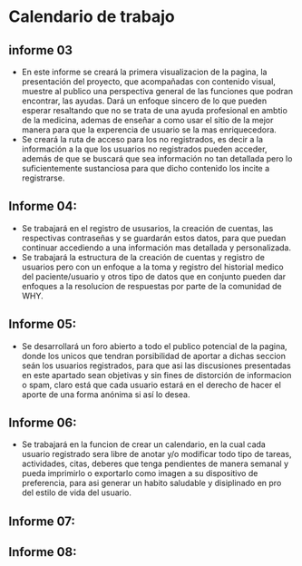 # Calendario de trabajo

## informe 03

- En este informe se creará la primera visualizacion de la pagina, la presentación del proyecto, que acompañadas con contenido visual, muestre al publico una perspectiva general     de las funciones que podran encontrar, las ayudas. Dará un enfoque sincero de lo que pueden esperar resaltando que no se trata de una ayuda profesional en ambtio de la medicina,    ademas de enseñar a como usar el sitio de la mejor manera para que la experencia de usuario se la mas enriquecedora.
- Se creará la ruta de acceso para los no registrados, es decir a la información a la que los usuarios no registrados pueden acceder, además de que se buscará que sea información   no tan detallada pero lo suficientemente sustanciosa para que dicho contenido los incite a registrarse.

## Informe 04:

- Se trabajará en el registro de ususarios, la creación de cuentas, las respectivas contraseñas y se guardarán estos datos, para que puedan continuar accediendo a una información   mas detallada y personalizada.
- Se trabajará la estructura de la creación de cuentas y registro de usuarios pero con un enfoque a la toma y registro del historial medico del paciente/usuario y otros tipo de     datos que en conjunto pueden dar enfoques a la resolucion de respuestas por parte de la comunidad de WHY. 

## Informe 05:

- Se desarrollará un foro abierto a todo el publico potencial de la pagina, donde los unicos que tendran porsibilidad de aportar a dichas seccion seán los usuarios registrados,     para que asi las discusiones presentadas en este apartado sean objetivas y sin fines de distorción de informacion o spam,  claro está que cada usuario estará en el derecho de     hacer el aporte de una forma anónima si así lo desea.


## Informe 06:

- Se trabajará en la funcion de crear un calendario, en la cual cada usuario registrado sera libre de anotar y/o modificar todo tipo de tareas, actividades, citas, deberes que       tenga  pendientes de manera semanal y pueda imprimirlo o exportarlo como imagen a su dispositivo de preferencia, para asi generar un habito saludable y disiplinado en pro del     estilo de vida del usuario. 

## Informe 07:

## Informe 08:

